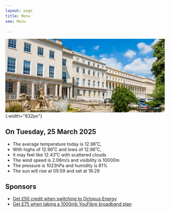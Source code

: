 ```yaml
---
layout: page
title: Menu
seo: Menu

---
```


![Logo](/images/logo.jpg){:width="832px"}


<!-- weather_marker starts -->
## On Tuesday, 25 March 2025

- The average temperature today is 12.96˚C,
- With highs of 12.96˚C and lows of 12.96˚C,
- It may feel like 12.43˚C with scattered clouds
- The wind speed is 2.06m/s and visibility is 10000m
- The pressure is 1023hPa and humidity is 81%
- The sun will rise at 05:59 and set at 18:29

<!-- weather_marker ends -->


## Sponsors

- [Get £50 credit when switching to Octopus Energy](https://bit.ly/3oD1nnS)
- [Get £75 when taking a 1000mb YouFibre broadband plan](https://aklam.io/91zWhU?)

